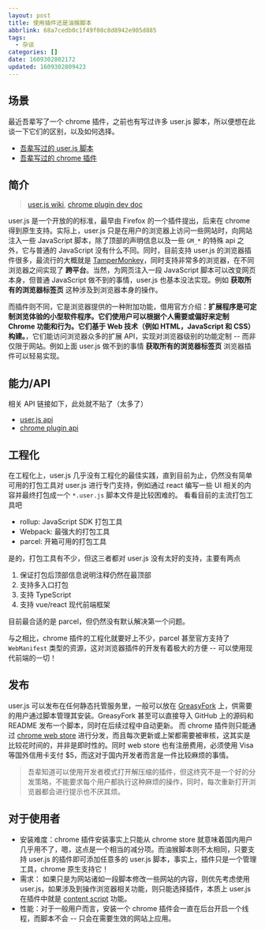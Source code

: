 ```yaml
---
layout: post
title: 使用插件还是油猴脚本
abbrlink: 68a7cedb0c1f49f08c8d8942e905d885
tags:
  - 杂谈
categories: []
date: 1609302802172
updated: 1609302809423
---
```


## 场景

最近吾辈写了一个 chrome 插件，之前也有写过许多 user.js 脚本，所以便想在此谈一下它们的区别，以及如何选择。

- [吾辈写过的 user.js 脚本](https://greasyfork.org/zh-CN/users/84714)
- [吾辈写过的 chrome 插件](https://chrome.google.com/webstore/search/rxliuli)

## 简介

> [user.js wiki](https://zh.wikipedia.org/zh-hk/Greasemonkey), [chrome plugin dev doc](https://developer.chrome.com/extensions/devguide)

user.js 是一个开放的的标准，最早由 Firefox 的一个插件提出，后来在 chrome 得到原生支持。实际上，user.js 只是在用户的浏览器上访问一些网站时，向网站注入一些 JavaScript 脚本，除了顶部的声明信息以及一些 `GM_*` 的特殊 api 之外，它与普通的 JavaScript 没有什么不同。同时，目前支持 user.js 的浏览器插件很多，最流行的大概就是 [TamperMonkey](https://www.tampermonkey.net/)，同时支持非常多的浏览器，在不同浏览器之间实现了 **跨平台**。当然，为网页注入一段 JavaScript 脚本可以改变网页本身，但普通 JavaScript 做不到的事情，user.js 也基本没法实现。例如 **获取所有的浏览器标签页** 这种涉及到浏览器本身的操作。

而插件则不同，它是浏览器提供的一种附加功能，借用官方介绍：**扩展程序是可定制浏览体验的小型软件程序。它们使用户可以根据个人需要或偏好来定制 Chrome 功能和行为。它们基于 Web 技术（例如 HTML，JavaScript 和 CSS）构建。**，它们能访问浏览器众多的扩展 API，实现对浏览器级别的功能定制 -- 而非仅限于网站。例如上面 user.js 做不到的事情 **获取所有的浏览器标签页** 浏览器插件可以轻易实现。

## 能力/API

相关 API 链接如下，此处就不贴了（太多了）

- [user.js api](https://www.tampermonkey.net/documentation.php)
- [chrome plugin api](https://developer.chrome.com/extensions/devguide)

## 工程化

在工程化上，user.js 几乎没有工程化的最佳实践，直到目前为止，仍然没有简单可用的打包工具对 user.js 进行专门支持，例如通过 react 编写一些 UI 相关的内容并最终打包成一个 `*.user.js` 脚本文件是比较困难的。
看看目前的主流打包工具吧

- rollup: JavaScript SDK 打包工具
- Webpack: 最强大的打包工具
- parcel: 开箱可用的打包工具

是的，打包工具有不少，但这三者都对 user.js 没有太好的支持，主要有两点

1. 保证打包后顶部信息说明注释仍然在最顶部
2. 支持多入口打包
3. 支持 TypeScript
4. 支持 vue/react 现代前端框架

目前最合适的是 parcel，但仍然没有默认解决第一个问题。

与之相比，chrome 插件的工程化就要好上不少，parcel 甚至官方支持了 `WebManifest` 类型的资源，这对浏览器插件的开发有着极大的方便 -- 可以使用现代前端的一切！

## 发布

user.js 可以发布在任何静态托管服务里，一般可以放在 [GreasyFork](https://greasyfork.org/) 上，供需要的用户通过脚本管理其安装。GreasyFork 甚至可以直接导入 GitHub 上的源码和 README 发布一个脚本，同时在后续过程中自动更新。
而 chrome 插件则只能通过 [chrome web store](https://chrome.google.com/webstore) 进行分发，而且每次更新或上架都需要被审核，这其实是比较花时间的，并非是即时性的。同时 web store 也有注册费用，必须使用 Visa 等国外信用卡支付 $5，而这对于国内开发者而言是一件比较麻烦的事情。

> 吾辈知道可以使用开发者模式打开解压缩的插件，但这终究不是一个好的分发策略，不能要求每个用户都执行这种麻烦的操作，同时，每次重新打开浏览器都会进行提示也不厌其烦。

## 对于使用者

- 安装难度：chrome 插件安装事实上只能从 chrome store 就意味着国内用户几乎用不了，嗯，这点是一个相当的减分项。而油猴脚本则不太相同，只要支持 user.js 的插件即可添加任意多的 user.js 脚本，事实上，插件只是一个管理工具，chrome 原生支持它！
- 需求： 如果只是为网站诸如一段脚本修改一些网站的内容，则优先考虑使用 user.js，如果涉及到操作浏览器相关功能，则只能选择插件，本质上 user.js 在插件中就是 [content script](https://developer.chrome.com/extensions/content_scripts) 功能。
- 性能：对于一般用户而言，安装一个 chrome 插件会一直在后台开启一个线程，而脚本不会 -- 只会在需要生效的网站上应用。
